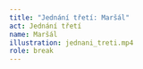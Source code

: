 ```yaml
---
title: "Jednání třetí: Maršál"
act: Jednání třetí
name: Maršál
illustration: jednani_treti.mp4
role: break
---
```

